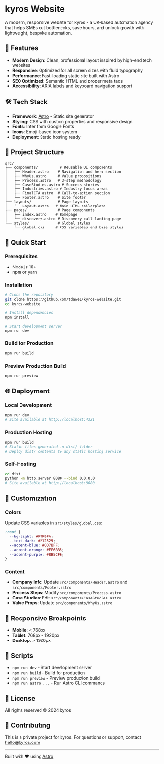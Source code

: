 # kyros Website

A modern, responsive website for kyros - a UK-based automation agency that helps SMEs cut bottlenecks, save hours, and unlock growth with lightweight, bespoke automation.

## 🚀 Features

- **Modern Design**: Clean, professional layout inspired by high-end tech websites
- **Responsive**: Optimized for all screen sizes with fluid typography
- **Performance**: Fast-loading static site built with Astro
- **SEO Optimized**: Semantic HTML and proper meta tags
- **Accessibility**: ARIA labels and keyboard navigation support

## 🛠️ Tech Stack

- **Framework**: [Astro](https://astro.build/) - Static site generator
- **Styling**: CSS with custom properties and responsive design
- **Fonts**: Inter from Google Fonts
- **Icons**: Emoji-based icon system
- **Deployment**: Static hosting ready

## 📁 Project Structure

```
src/
├── components/          # Reusable UI components
│   ├── Header.astro    # Navigation and hero section
│   ├── WhyUs.astro     # Value propositions
│   ├── Process.astro   # 3-step methodology
│   ├── CaseStudies.astro # Success stories
│   ├── Industries.astro # Industry focus areas
│   ├── FinalCTA.astro  # Call-to-action section
│   └── Footer.astro    # Site footer
├── layouts/            # Page layouts
│   └── Layout.astro   # Main HTML boilerplate
├── pages/              # Page components
│   ├── index.astro    # Homepage
│   └── discovery.astro # Discovery call landing page
└── styles/             # Global styles
    └── global.css     # CSS variables and base styles
```

## 🚀 Quick Start

### Prerequisites
- Node.js 18+ 
- npm or yarn

### Installation
```bash
# Clone the repository
git clone https://github.com/tdawe1/kyros-website.git
cd kyros-website

# Install dependencies
npm install

# Start development server
npm run dev
```

### Build for Production
```bash
npm run build
```

### Preview Production Build
```bash
npm run preview
```

## 🌐 Deployment

### Local Development
```bash
npm run dev
# Site available at http://localhost:4321
```

### Production Hosting
```bash
npm run build
# Static files generated in dist/ folder
# Deploy dist/ contents to any static hosting service
```

### Self-Hosting
```bash
cd dist
python -m http.server 8080 --bind 0.0.0.0
# Site available at http://localhost:8080
```

## 🎨 Customization

### Colors
Update CSS variables in `src/styles/global.css`:
```css
:root {
  --bg-light: #F8F9FA;
  --text-dark: #212529;
  --accent-blue: #007BFF;
  --accent-orange: #FF6B35;
  --accent-purple: #8B5CF6;
}
```

### Content
- **Company Info**: Update `src/components/Header.astro` and `src/components/Footer.astro`
- **Process Steps**: Modify `src/components/Process.astro`
- **Case Studies**: Edit `src/components/CaseStudies.astro`
- **Value Props**: Update `src/components/WhyUs.astro`

## 📱 Responsive Breakpoints

- **Mobile**: < 768px
- **Tablet**: 768px - 1920px  
- **Desktop**: > 1920px

## 🔧 Scripts

- `npm run dev` - Start development server
- `npm run build` - Build for production
- `npm run preview` - Preview production build
- `npm run astro ...` - Run Astro CLI commands

## 📄 License

All rights reserved © 2024 kyros

## 🤝 Contributing

This is a private project for kyros. For questions or support, contact hello@kyros.com

---

Built with ❤️ using [Astro](https://astro.build/)
